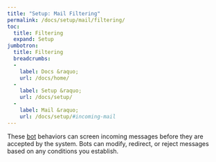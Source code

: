 ```yaml
---
title: "Setup: Mail Filtering"
permalink: /docs/setup/mail/filtering/
toc:
  title: Filtering
  expand: Setup
jumbotron:
  title: Filtering
  breadcrumbs:
  - 
    label: Docs &raquo;
    url: /docs/home/
  - 
    label: Setup &raquo;
    url: /docs/setup/
  - 
    label: Mail &raquo;
    url: /docs/setup/#incoming-mail
---
```


These [bot](/docs/bots/) behaviors can screen incoming messages before they are accepted by the system.  Bots can modify, redirect, or reject messages based on any conditions you establish.
